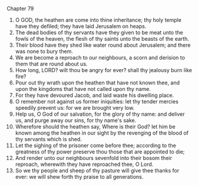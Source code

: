 

Chapter 79

1. O GOD, the heathen are come into thine inheritance; thy holy temple have they defiled; they have laid Jerusalem on heaps.
2. The dead bodies of thy servants have they given to be meat unto the fowls of the heaven, the flesh of thy saints unto the beasts of the earth.
3. Their blood have they shed like water round about Jerusalem; and there was none to bury them.
4. We are become a reproach to our neighbours, a scorn and derision to them that are round about us.
5. How long, LORD?  wilt thou be angry for ever?  shall thy jealousy burn like fire?
6. Pour out thy wrath upon the heathen that have not known thee, and upon the kingdoms that have not called upon thy name.
7. For they have devoured Jacob, and laid waste his dwelling place.
8. O remember not against us former iniquities: let thy tender mercies speedily prevent us: for we are brought very low.
9. Help us, O God of our salvation, for the glory of thy name: and deliver us, and purge away our sins, for thy name's sake.
10. Wherefore should the heathen say, Where is their God?  let him be known among the heathen in our sight by the revenging of the blood of thy servants which is shed.
11. Let the sighing of the prisoner come before thee; according to the greatness of thy power preserve thou those that are appointed to die;
12. And render unto our neighbours sevenfold into their bosom their reproach, wherewith they have reproached thee, O Lord.
13. So we thy people and sheep of thy pasture will give thee thanks for ever: we will shew forth thy praise to all generations.
